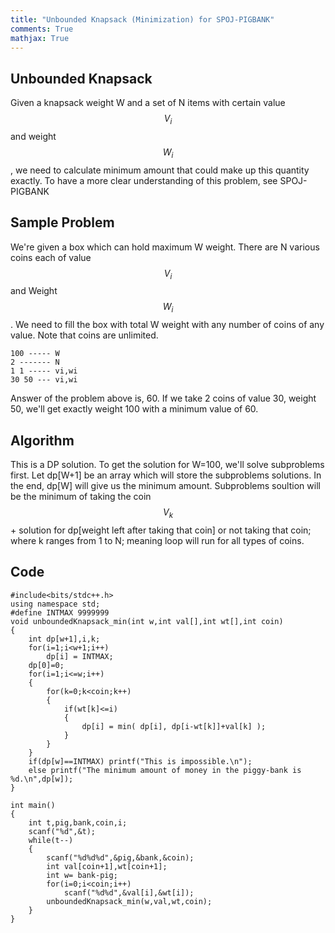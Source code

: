 ```yaml
---
title: "Unbounded Knapsack (Minimization) for SPOJ-PIGBANK"
comments: True
mathjax: True
---
```

## Unbounded Knapsack
Given a knapsack weight W and a set of N items with certain value $$V_i$$ and weight $$W_i$$, we need to calculate minimum amount that could make up this quantity exactly. To have a more clear understanding of this problem, see SPOJ-PIGBANK

## Sample Problem
We're given a box which can hold maximum W weight. There are N various coins each of value $$V_i$$ and Weight $$W_i$$. We need to fill the box with total W weight with any number of coins of any value. Note that coins are unlimited. 

```
100 ----- W 
2 ------- N
1 1 ----- vi,wi    
30 50 --- vi,wi 
```
Answer of the problem above is, 60. If we take 2 coins of value 30, weight 50, we'll get exactly weight 100 with a minimum value of 60.

## Algorithm
This is a DP solution. To get the solution for W=100, we'll solve subproblems first. Let dp[W+1]  be an array which will store the subproblems solutions. In the end, dp[W] will give us the minimum amount. Subproblems soultion will be the minimum of taking the coin $$V_k$$ + solution for dp[weight left after taking that coin] or not taking that coin; where k ranges from 1 to N; meaning loop will run for all types of coins.

## Code
```
#include<bits/stdc++.h>
using namespace std;
#define INTMAX 9999999
void unboundedKnapsack_min(int w,int val[],int wt[],int coin)
{
    int dp[w+1],i,k;
    for(i=1;i<w+1;i++)
        dp[i] = INTMAX;
    dp[0]=0;
    for(i=1;i<=w;i++)
    {
        for(k=0;k<coin;k++)
        {
            if(wt[k]<=i)
            {
                dp[i] = min( dp[i], dp[i-wt[k]]+val[k] );
            }
        }
    }
    if(dp[w]==INTMAX) printf("This is impossible.\n");
    else printf("The minimum amount of money in the piggy-bank is %d.\n",dp[w]);
}

int main()
{
    int t,pig,bank,coin,i;
    scanf("%d",&t);
    while(t--)
    {
        scanf("%d%d%d",&pig,&bank,&coin);
        int val[coin+1],wt[coin+1];
        int w= bank-pig;
        for(i=0;i<coin;i++)
            scanf("%d%d",&val[i],&wt[i]);
        unboundedKnapsack_min(w,val,wt,coin);
    }
}

```
